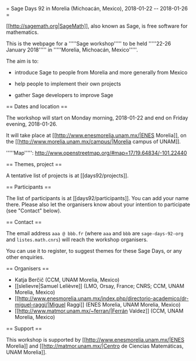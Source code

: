 = Sage Days 92 in Morelia (Michoacán, Mexico), 2018-01-22 -- 2018-01-26 =

[[http://sagemath.org|SageMath]], also known as Sage, is free software for mathematics.

This is the webpage for a '''''Sage workshop''''' to be held '''''22-26 January 2018''''' in '''''Morelia, Michoacán, Mexico'''''.

The aim is to:

 * introduce Sage to people from Morelia and more generally from Mexico

 * help people to implement their own projects

 * gather Sage developers to improve Sage

== Dates and location ==

The workshop will start on Monday morning, 2018-01-22 and end on Friday evening, 2018-01-26.

It will take place at [[http://www.enesmorelia.unam.mx/|ENES Morelia]], on the [[http://www.morelia.unam.mx/campus/|Morelia campus of UNAM]].

'''''Map''''': http://www.openstreetmap.org/#map=17/19.64834/-101.22440

== Themes, project ==

A tentative list of projects is at [[days92/projects]].

== Participants ==

The list of participants is at [[days92/participants]]. You can add your name there.
Please also let the organisers know about your intention to participate (see "Contact" below).

== Contact ==

The email address `aaa @ bbb.fr` (where `aaa` and `bbb` are `sage-days-92-org` and `listes.math.cnrs`)
will reach the workshop organisers.

You can use it to register, to suggest themes for these Sage Days, or any other enquiries.

== Organisers ==

 * Katja Berčič (CCM, UNAM Morelia, Mexico)
 * [[slelievre|Samuel Lelièvre]] (LMO, Orsay, France; CNRS; CCM, UNAM Morelia, Mexico)
 * [[http://www.enesmorelia.unam.mx/index.php/directorio-academico/dr-miguel-raggi/|Miguel Raggi]] (ENES Morelia, UNAM Morelia, Mexico)
 * [[http://www.matmor.unam.mx/~ferran/|Ferrán Valdez]] (CCM, UNAM Morelia, Mexico)

== Support ==

This workshop is supported by [[http://www.enesmorelia.unam.mx/|ENES Morelia]]
and [[http://matmor.unam.mx/|Centro de Ciencias Matemáticas, UNAM Morelia]].
